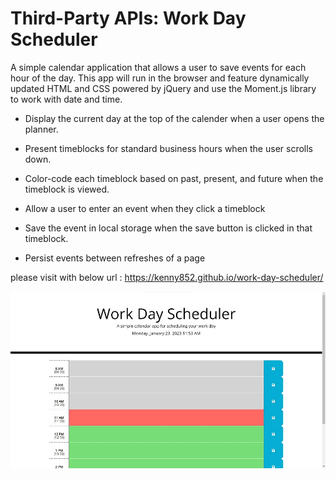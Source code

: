 # Third-Party APIs: Work Day Scheduler

A simple calendar application that allows a user to save events for each hour of the day.
This app will run in the browser and feature dynamically updated HTML and CSS powered by jQuery and use the Moment.js library to work with date and time.

* Display the current day at the top of the calender when a user opens the planner.
 
* Present timeblocks for standard business hours when the user scrolls down.
 
* Color-code each timeblock based on past, present, and future when the timeblock is viewed.
 
* Allow a user to enter an event when they click a timeblock

* Save the event in local storage when the save button is clicked in that timeblock.

* Persist events between refreshes of a page

please visit with below url : https://kenny852.github.io/work-day-scheduler/

![site demo](./images/demo.jpg)